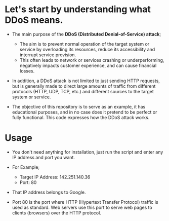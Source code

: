 # Let's start by understanding what DDoS means.

* The main purpose of the **DDoS (Distributed Denial-of-Service) attack**;
  - The aim is to prevent normal operation of the target system or service by overloading its resources, reduce its accessibility and interrupt service provision.
  - This often leads to network or services crashing or underperforming, negatively impacts customer experience, and can cause financial losses.
* In addition, a DDoS attack is not limited to just sending HTTP requests, but is generally made to direct large amounts of traffic from different protocols (HTTP, UDP, TCP, etc.) and different sources to the target system or service.

* The objective of this repository is to serve as an example, it has educational purposes, and in no case does it pretend to be perfect or fully functional. This code expresses how the DDoS attack works.

# Usage

* You don't need anything for installation, just run the script and enter any IP address and port you want.

* For Example;

  - Target IP Address: 142.251.140.36
  - Port: 80

* That IP address belongs to Google.
* Port 80 is the port where HTTP (Hypertext Transfer Protocol) traffic is used as standard. Web servers use this port to serve web pages to clients (browsers) over the HTTP protocol.
